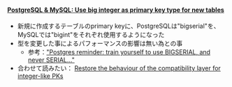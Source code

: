 #### [PostgreSQL & MySQL: Use big integer as primary key type for new tables](https://github.com/rails/rails/commit/d7f55e987849c5a17f9d3152abd4fbacac08a509)

* 新規に作成するテーブルのprimary keyに、PostgreSQLは"bigserial"を、MySQLでは"bigint"をそれぞれ使用するようになった
* 型を変更した事によるパフォーマンスの影響は無い為との事
  * 参考：["Postgres reminder: train yourself to use BIGSERIAL, and never SERIAL…"](https://twitter.com/pvh/status/730141012048281600)
* 合わせて読みたい： [Restore the behaviour of the compatibility layer for integer\-like PKs](https://github.com/rails/rails/pull/27389)
